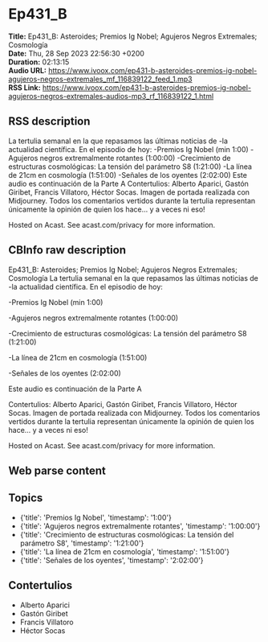 # Ep431_B  
**Title:** Ep431_B: Asteroides; Premios Ig Nobel; Agujeros Negros Extremales; Cosmología  
**Date:** Thu, 28 Sep 2023 22:56:30 +0200  
**Duration:** 02:13:15  
**Audio URL:** https://www.ivoox.com/ep431-b-asteroides-premios-ig-nobel-agujeros-negros-extremales_mf_116839122_feed_1.mp3  
**RSS Link:** https://www.ivoox.com/ep431-b-asteroides-premios-ig-nobel-agujeros-negros-extremales-audios-mp3_rf_116839122_1.html  

## RSS description
La tertulia semanal en la que repasamos las últimas noticias de -la actualidad científica. En el episodio de hoy:
-Premios Ig Nobel (min 1:00)
-Agujeros negros extremalmente rotantes (1:00:00)
-Crecimiento de estructuras cosmológicas: La tensión del parámetro S8 (1:21:00)
-La línea de 21cm en cosmología (1:51:00)
-Señales de los oyentes (2:02:00)
Este audio es continuación de la Parte A
Contertulios: Alberto Aparici, Gastón Giribet, Francis Villatoro, Héctor Socas. Imagen de portada realizada con Midjourney. Todos los comentarios vertidos durante la tertulia representan únicamente la opinión de quien los hace... y a veces ni eso!


 Hosted on Acast. See acast.com/privacy for more information.

## CBInfo raw description
Ep431_B: Asteroides; Premios Ig Nobel; Agujeros Negros Extremales; Cosmología
La tertulia semanal en la que repasamos las últimas noticias de -la actualidad científica. En el episodio de hoy:

-Premios Ig Nobel (min 1:00)

-Agujeros negros extremalmente rotantes (1:00:00)

-Crecimiento de estructuras cosmológicas: La tensión del parámetro S8 (1:21:00)

-La línea de 21cm en cosmología (1:51:00)

-Señales de los oyentes (2:02:00)

Este audio es continuación de la Parte A

Contertulios: Alberto Aparici, Gastón Giribet, Francis Villatoro, Héctor Socas. Imagen de portada realizada con Midjourney. Todos los comentarios vertidos durante la tertulia representan únicamente la opinión de quien los hace... y a veces ni eso!





 Hosted on Acast. See acast.com/privacy for more information.




## Web parse content


## Topics
- {'title': 'Premios Ig Nobel', 'timestamp': '1:00'}
- {'title': 'Agujeros negros extremalmente rotantes', 'timestamp': '1:00:00'}
- {'title': 'Crecimiento de estructuras cosmológicas: La tensión del parámetro S8', 'timestamp': '1:21:00'}
- {'title': 'La línea de 21cm en cosmología', 'timestamp': '1:51:00'}
- {'title': 'Señales de los oyentes', 'timestamp': '2:02:00'}
## Contertulios
- Alberto Aparici
- Gastón Giribet
- Francis Villatoro
- Héctor Socas